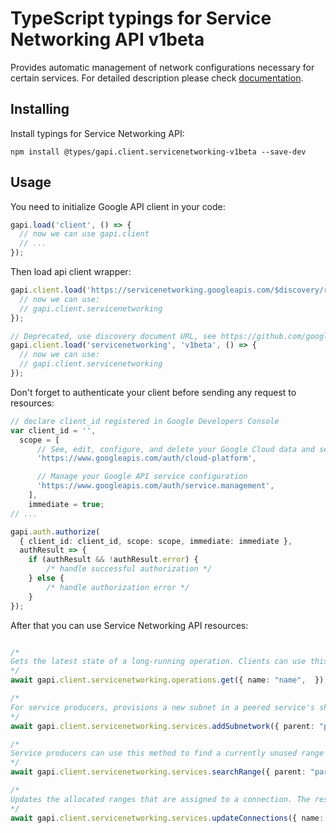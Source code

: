 # TypeScript typings for Service Networking API v1beta

Provides automatic management of network configurations necessary for certain services.
For detailed description please check [documentation](https://cloud.google.com/service-infrastructure/docs/service-networking/getting-started).

## Installing

Install typings for Service Networking API:

```
npm install @types/gapi.client.servicenetworking-v1beta --save-dev
```

## Usage

You need to initialize Google API client in your code:

```typescript
gapi.load('client', () => {
  // now we can use gapi.client
  // ...
});
```

Then load api client wrapper:

```typescript
gapi.client.load('https://servicenetworking.googleapis.com/$discovery/rest?version=v1beta', () => {
  // now we can use:
  // gapi.client.servicenetworking
});
```

```typescript
// Deprecated, use discovery document URL, see https://github.com/google/google-api-javascript-client/blob/master/docs/reference.md#----gapiclientloadname----version----callback--
gapi.client.load('servicenetworking', 'v1beta', () => {
  // now we can use:
  // gapi.client.servicenetworking
});
```

Don't forget to authenticate your client before sending any request to resources:

```typescript
// declare client_id registered in Google Developers Console
var client_id = '',
  scope = [
      // See, edit, configure, and delete your Google Cloud data and see the email address for your Google Account.
      'https://www.googleapis.com/auth/cloud-platform',

      // Manage your Google API service configuration
      'https://www.googleapis.com/auth/service.management',
    ],
    immediate = true;
// ...

gapi.auth.authorize(
  { client_id: client_id, scope: scope, immediate: immediate },
  authResult => {
    if (authResult && !authResult.error) {
        /* handle successful authorization */
    } else {
        /* handle authorization error */
    }
});
```

After that you can use Service Networking API resources: <!-- TODO: make this work for multiple namespaces -->

```typescript

/*
Gets the latest state of a long-running operation. Clients can use this method to poll the operation result at intervals as recommended by the API service.
*/
await gapi.client.servicenetworking.operations.get({ name: "name",  });

/*
For service producers, provisions a new subnet in a peered service's shared VPC network in the requested region and with the requested size that's expressed as a CIDR range (number of leading bits of ipV4 network mask). The method checks against the assigned allocated ranges to find a non-conflicting IP address range. The method will reuse a subnet if subsequent calls contain the same subnet name, region, and prefix length. This method will make producer's tenant project to be a shared VPC service project as needed. The response from the `get` operation will be of type `Subnetwork` if the operation successfully completes.
*/
await gapi.client.servicenetworking.services.addSubnetwork({ parent: "parent",  });

/*
Service producers can use this method to find a currently unused range within consumer allocated ranges. This returned range is not reserved, and not guaranteed to remain unused. It will validate previously provided allocated ranges, find non-conflicting sub-range of requested size (expressed in number of leading bits of ipv4 network mask, as in CIDR range notation). Operation
*/
await gapi.client.servicenetworking.services.searchRange({ parent: "parent",  });

/*
Updates the allocated ranges that are assigned to a connection. The response from the `get` operation will be of type `Connection` if the operation successfully completes.
*/
await gapi.client.servicenetworking.services.updateConnections({ name: "name",  });
```
